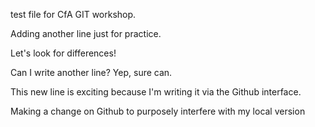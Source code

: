 test file for CfA GIT workshop.

Adding another line just for practice.

Let's look for differences!

Can I write another line? Yep, sure can.

This new line is exciting because I'm writing it via the Github interface.

Making a change on Github to purposely interfere with my local version

